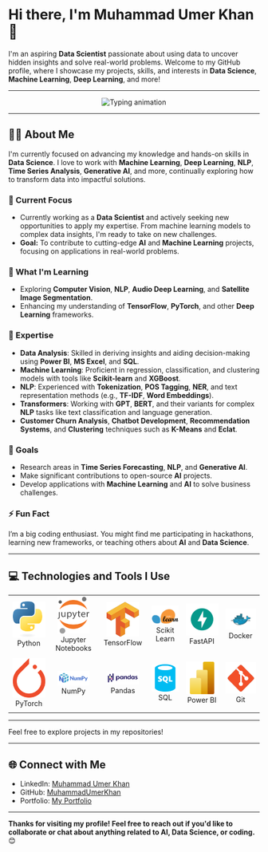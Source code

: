 <!---
MuhammadUmerKhan/MuhammadUmerKhan is a ✨ special ✨ repository because its `README.md` (this file) appears on your GitHub profile.
You can click the Preview link to take a look at your changes.
--->

# Hi there, I'm Muhammad Umer Khan 👋  

I'm an aspiring **Data Scientist** passionate about using data to uncover hidden insights and solve real-world problems. Welcome to my GitHub profile, where I showcase my projects, skills, and interests in **Data Science**, **Machine Learning**, **Deep Learning**, and more! 

---

<div align="center">
  <img src="https://readme-typing-svg.herokuapp.com?font=Fira+Code&size=24&duration=3000&pause=500&color=F700FF&width=650&lines=Aspiring+Data+Scientist+and+Problem+Solver;Natural+Language+Processing+Enthusiast;Eager+to+Explore+Machine+and+Deep+Learning+%28NLP%29;Passionate+about+Time+Series+Analysis;Diving+into+Generative+AI+and+Reinforcement+Learning;Looking+to+Collaborate+on+Real-World+Projects!" alt="Typing animation"/>
</div>

---

## 👨‍💻 About Me

I'm currently focused on advancing my knowledge and hands-on skills in **Data Science**. I love to work with **Machine Learning**, **Deep Learning**, **NLP**, **Time Series Analysis**, **Generative AI**, and more, continually exploring how to transform data into impactful solutions.

### 🔭 Current Focus
- Currently working as a **Data Scientist** and actively seeking new opportunities to apply my expertise. From machine learning models to complex data insights, I'm ready to take on new challenges.
- **Goal:** To contribute to cutting-edge **AI** and **Machine Learning** projects, focusing on applications in real-world problems.

### 🌱 What I'm Learning
- Exploring **Computer Vision**, **NLP**, **Audio Deep Learning**, and **Satellite Image Segmentation**.
- Enhancing my understanding of **TensorFlow**, **PyTorch**, and other **Deep Learning** frameworks.

### 🧠 Expertise
- **Data Analysis**: Skilled in deriving insights and aiding decision-making using **Power BI**, **MS Excel**, and **SQL**.
- **Machine Learning**: Proficient in regression, classification, and clustering models with tools like **Scikit-learn** and **XGBoost**.
- **NLP**: Experienced with **Tokenization**, **POS Tagging**, **NER**, and text representation methods (e.g., **TF-IDF**, **Word Embeddings**).
- **Transformers**: Working with **GPT**, **BERT**, and their variants for complex **NLP** tasks like text classification and language generation.
- **Customer Churn Analysis**, **Chatbot Development**, **Recommendation Systems**, and **Clustering** techniques such as **K-Means** and **Eclat**.

### 🥅 Goals
- Research areas in **Time Series Forecasting**, **NLP**, and **Generative AI**.
- Make significant contributions to open-source **AI** projects.
- Develop applications with **Machine Learning** and **AI** to solve business challenges.

### ⚡ Fun Fact
I’m a big coding enthusiast. You might find me participating in hackathons, learning new frameworks, or teaching others about **AI** and **Data Science**.

---

## 💻 Technologies and Tools I Use

<div align="center">
    <table align="center">
        <tr>
            <td align="center" width="140" height="112.43">
                <img src="./assests/python.png" width="65px"/>
                <br /> Python
            </td>
            <td align="center" width="140" height="112.43">
                <img src="./assests/Jupyter.png" width="65px"/>
                <br /> Jupyter Notebooks
            </td>
            <td align="center" width="140" height="112.43">
                <img src="./assests/tensorflow.png" width="65px"/>
                <br /> TensorFlow
            </td>
            <td align="center" width="140" height="112.43">
                <img src="./assests/scikitlearn.png" width="65px"/>
                <br /> Scikit Learn
            </td>
            <td align="center" width="140" height="112.43">
                <img src="./assests/fastapi.png" width="65px"/>
                <br /> FastAPI
            </td>
            <td align="center" width="140" height="112.43">
                <img src="./assests/docker.png" width="65px"/>
                <br /> Docker
            </td>
        </tr>
        <tr>
            <td align="center" width="140" height="112.43">
                <img src="./assests/pytorch.png" width="65px"/>
                <br /> PyTorch
            </td>
            <td align="center" width="140" height="112.43">
                <img src="./assests/numpy.png" width="65px"/>
                <br /> NumPy
            </td>
            <td align="center" width="140" height="112.43">
                <img src="./assests/pandas.png" width="65px"/>
                <br /> Pandas
            </td>
            <td align="center" width="140" height="112.43">
                <img src="./assests/sql.png" width="65px"/>
                <br /> SQL
            </td>
            <td align="center" width="140" height="112.43">
                <img src="./assests/power bi.png" width="65px"/>
                <br /> Power BI
            </td>
            <td align="center" width="140" height="112.43">
                <img src="./assests/git.png" width="65px"/>
                <br /> Git
            </td>
        </tr>
    </table>
</div>

---

Feel free to explore projects in my repositories!

---

## 🌐 Connect with Me
- LinkedIn: [Muhammad Umer Khan](https://www.linkedin.com/in/muhammad-umer-khan-61729b260/)
- GitHub: [MuhammadUmerKhan](https://github.com/MuhammadUmerKhan)
- Portfolio: [My Portfolio](https://portfolio-sigma-mocha-67.vercel.app/)

---

**Thanks for visiting my profile! Feel free to reach out if you'd like to collaborate or chat about anything related to AI, Data Science, or coding.** 😊
